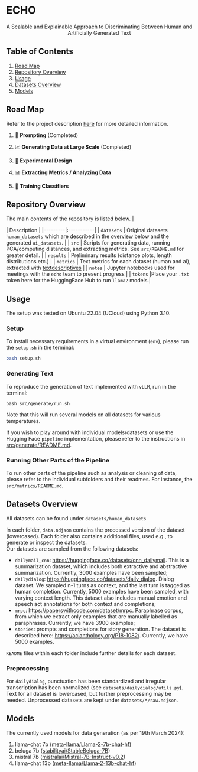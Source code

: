 # ECHO 
<p align="center">
A Scalable and Explainable Approach to Discriminating Between Human and Artificially Generated Text
</p>

## Table of Contents  
1. [Road Map](#road-map)
2. [Repository Overview](#repository-overview)  
3. [Usage](#Usage)
4. [Datasets Overview](#datasets-overview)
5. [Models](#models)

## Road Map 
Refer to the project description [here](https://cc.au.dk/en/clai/current-projects/a-scalable-and-explainable-approach-to-discriminating-between-human-and-artificially-generated-text) for more detailed information.

1. 🚀 **Prompting** (Completed)

2. 📈 **Generating Data at Large Scale** (Completed)

3. 🧪 **Experimental Design**

4. 📊 **Extracting Metrics / Analyzing Data**

5. 🤖 **Training Classifiers**

## Repository Overview
The main contents of the repository is listed below.
| <div style="width:120px"></div>| Description |
|---------|:-----------|
| `datasets` | Original datasets `human_datasets` which are described in the [overview](#datasets-overview) below and the generated `ai_datasets`.        |
| `src` |  Scripts for generating data, running PCA/computing distances, and extracting metrics. See `src/README.md` for greater detail. |
| `results` | Preliminary results (distance plots, length distributions etc.)  |
| `metrics` | Text metrics for each dataset (human and ai), extracted with [textdescriptives](https://hlasse.github.io/TextDescriptives/)         |
| `notes` | Jupyter notebooks used for meetings with the `echo` team to present progress |
| `tokens` |Place your `.txt` token here for the HuggingFace Hub to run `llama2` models.|

## Usage 
The setup was tested on Ubuntu 22.04 (UCloud) using Python 3.10. 

### Setup 
To install necessary requirements in a virtual environment (`env`), please run the `setup.sh` in the terminal:
```bash
bash setup.sh
```
### Generating Text 
To reproduce the generation of text implemented with `vLLM`, run in the terminal:
```
bash src/generate/run.sh
```
Note that this will run several models on all datasets for various temperatures.

If you wish to play around with individual models/datasets or use the Hugging Face `pipeline` implementation, please refer to the instructions in [src/generate/README.md](/src/generate/README.md).

### Running Other Parts of the Pipeline
To run other parts of the pipeline such as analysis or cleaning of data, please refer to the individual subfolders and their readmes. For instance, the `src/metrics/README.md`. 

## Datasets Overview
All datasets can be found under `datasets/human_datasets`

In each folder, `data.ndjson` contains the processed version of the dataset (lowercased).
Each folder also contains additional files, used e.g., to generate or inspect the datasets. <br>
Our datasets are sampled from the following datasets:
- `dailymail_cnn`: https://huggingface.co/datasets/cnn_dailymail. This is a summarization dataset, which includes both extractive and abstractive summarization. Currently, 3000 examples have been sampled;
- `dailydialog`: https://huggingface.co/datasets/daily_dialog. Dialog dataset. We sampled n-1 turns as context, and the last turn is tagged as human completion. Currently, 5000 examples have been sampled, with varying context length. This dataset also includes manual emotion and speech act annotations for both context and completions;
- `mrpc`: https://paperswithcode.com/dataset/mrpc. Paraphrase corpus, from which we extract only examples that are manually labelled as paraphrases. Currently, we have 3900 examples;
- `stories`: prompts and completions for story generation. The dataset is described here: https://aclanthology.org/P18-1082/. Currently, we have 5000 examples.

`README` files within each folder include further details for each dataset.

### Preprocessing
For `dailydialog`, punctuation has been standardized and irregular transcription has been normalized (see `datasets/dailydialog/utils.py`).
Text for all dataset is lowercased, but further preprocessing may be needed.
Unprocessed datasets are kept under `datasets/*/raw.ndjson`.

## Models 
The currently used models for data generation (as per 19th March 2024):
1. llama-chat 7b ([meta-llama/Llama-2-7b-chat-hf](https://huggingface.co/meta-llama/Llama-2-13b-chat-hf))
2. beluga 7b ([stabilityai/StableBeluga-7B](https://huggingface.co/stabilityai/StableBeluga-7B))
3. mistral 7b ([mistralai/Mistral-7B-Instruct-v0.2](https://huggingface.co/meta-llama/Llama-2-13b-chat-hf))
4. llama-chat 13b ([meta-llama/Llama-2-13b-chat-hf](https://huggingface.co/meta-llama/Llama-2-13b-chat-hf))